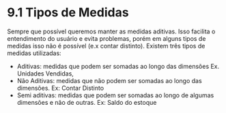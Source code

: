 # 9.1 Tipos de Medidas
Sempre que possível queremos manter as medidas aditivas. Isso facilita o entendimento do usuário e evita problemas, porém em alguns tipos de medidas isso não é possível (e.x contar distinto).  Existem três tipos de medidas utilizadas:

- Aditivas: medidas que podem ser somadas ao longo das dimensões Ex. Unidades Vendidas,
- Não Aditivas: medidas que não podem ser somadas ao longo das dimensões. Ex: Contar Distinto
- Semi aditivas:  medidas que podem ser somadas ao longo de algumas dimensões e não de outras. Ex: Saldo do estoque

